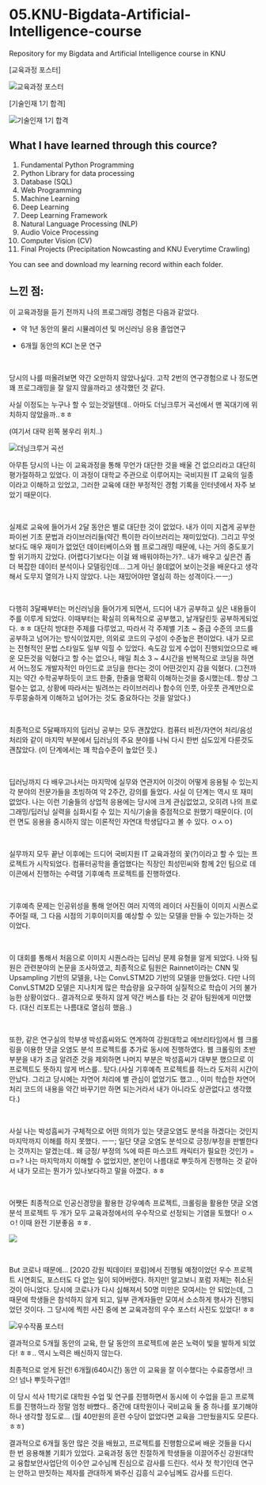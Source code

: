 # 05.KNU-Bigdata-Artificial-Intelligence-course

Repository for my Bigdata and Artificial Intelligence course in KNU

[교육과정 포스터]

![교육과정 포스터](https://drive.google.com/uc?export=view&id=1AFYDcF-ZPH8ok4chHeih1tlBctdsGic_)

[기술인재 1기 합격]

![기술인재 1기 합격](https://drive.google.com/uc?export=view&id=1MxE5k-UPG9-ruHitntJQMck1FfD4qfK6)


## What I have learned through this cource?

1. Fundamental Python Programming
2. Python Library for data processing
3. Database (SQL)  
4. Web Programming
5. Machine Learning
6. Deep Learning
7. Deep Learning Framework
8. Natural Language Processing (NLP)
9. Audio Voice Processing
10. Computer Vision (CV)
11. Final Projects (Precipitation Nowcasting and KNU Everytime Crawling)

You can see and download my learning record within each folder.


## 느낀 점:

이 교육과정을 듣기 전까지 나의 프로그래밍 경험은 다음과 같았다.

* 약 1년 동안의 물리 시뮬레이션 및 머신러닝 응용 졸업연구 

* 6개월 동안의 KCI 논문 연구 

<br>

당시의 나를 떠올려보면 약간 오만하지 않았나싶다. 고작 2번의 연구경험으로 나 정도면 꽤 프로그래밍을 잘 알지 않을까라고 생각했던 것 같다. 

사실 이정도는 누구나 할 수 있는것일텐데.. 아마도 더닝크루거 곡선에서 맨 꼭대기에 위치하지 않았을까..ㅎㅎ


(여기서 대략 왼쪽 봉우리 위치..)

![더닝크루거 곡선](https://drive.google.com/uc?export=view&id=1jXiSgFiGTA3lIeuAvpZ6dcVFbV5-WsXb)

아무튼 당시의 나는 이 교육과정을 통해 무언가 대단한 것을 배울 건 없으리라고 대단히 평가절하하고 있었다. 이 과정이 대학교 주관으로 이루어지는 국비지원 IT 교육의 일종이라고 이해하고 있었고, 그러한 교육에 대한 부정적인 경험 기록을 인터넷에서 자주 보았기 때문이다. 

<br>

실제로 교육에 들어가서 2달 동안은 별로 대단한 것이 없었다. 내가 이미 지겹게 공부한 파이썬 기초 문법과 라이브러리들(약간 특이한 라이브러리는 재미있었다). 그리고 무엇보다도 매우 재미가 없었던 데이터베이스와 웹 프로그래밍 때문에, 나는 거의 중도포기할 위기까지 갔었다. (어렵다기보다는 이걸 왜 배워야하는가?.. 내가 배우고 싶은건 좀 더 복잡한 데이터 분석이나 모델링인데... 그게 아닌 쓸데없어 보이는것을 배운다고 생각해서 도무지 열의가 나지 않았다. 나는 재밌어야만 열심히 하는 성격이다.ㅡㅡ;)

<br>

다행히 3달째부터는 머신러닝을 들어가게 되면서, 드디어 내가 공부하고 싶은 내용들이 주를 이루게 되었다. 이때부터는 확실히 의욕적으로 공부했고, 날개달린듯 공부하게되었다. ㅎㅎ 대단히 방대한 주제를 다루었고, 따라서 각 주제별 기초 ~ 중급 수준의 코드를 공부하고 넘어가는 방식이었지만, 의외로 코드의 구성이 수준높은 편이었다. 내가 모르는 전형적인 문법 스타일도 일부 익힐 수 있었다. 속도감 있게 수업이 진행되었으므로 배운 모든것을 익혔다고 할 수는 없으나, 매일 최소 3 ~ 4시간을 반복적으로 코딩을 하면서 어느정도 개발자적인 마인드로 코딩을 한다는 것이 어떤것인지 감을 익혔다. (그전까지는 약간 수학공부하듯이 코드 한줄, 한줄을 명확히 이해하는것을 중시했는데.. 항상 그럴수는 없고, 상황에 따라서는 빌려쓰는 라이브러리나 함수의 인풋, 아웃풋 관계만으로 두루뭉술하게 이해하고 넘어가는 것도 중요하다는 것을 알았다.)

<br>

최종적으로 5달째까지의 딥러닝 공부는 모두 괜찮았다. 컴퓨터 비전/자연어 처리/음성 처리와 같이 마지막 부분에서 딥러닝의 주요 분야를 나눠 다시 한번 심도있게 다룬것도 괜찮았다. (이 단계에서는 꽤 학습수준이 높았던 듯.)

<br>

딥러닝까지 다 배우고나서는 마지막에 실무와 연관지어 이것이 어떻게 응용될 수 있는지 각 분야의 전문가들을 초빙하여 약 2주간, 강의를 들었다. 사실 이 단계는 역시 또 재미없었다. 나는 이런 기술들의 상업적 응용에는 당시에 크게 관심없었고, 오히려 나의 프로그래밍/딥러닝 실력을 심화시킬 수 있는 지식/기술을 중점적으로 원했기 때문이다. (이런 면도 응용을 중시하지 않는 이론적인 자연대 학생답다고 볼 수 있다. ㅇㅅㅇ)

<br>

실무까지 모두 끝난 이후에는 드디어 국비지원 IT 교육과정의 꽃(?)이라고 할 수 있는 프로젝트가 시작되었다. 컴퓨터공학을 졸업했다는 직장인 최성민씨와 함께 2인 팀으로 데이콘에서 진행하는 수력댐 기후예측 프로젝트를 진행하였다.

<br>

기후예측 문제는 인공위성을 통해 얻어진 여러 지역의 레이더 사진들이 이미지 시퀀스로 주어질 때, 그 다음 시점의 기후이미지를 예상할 수 있는 모델을 만들 수 있는가하는 것이었다.

<br>

이 대회를 통해서 처음으로 이미지 시퀀스라는 딥러닝 문제 유형을 알게 되었다. 나와 팀원은 관련분야의 논문을 조사하였고, 최종적으로 팀원은 Rainnet이라는 CNN 및 Upsampling 기반의 모델을, 나는 ConvLSTM2D 기반의 모델을 만들었다. 다만 나의 ConvLSTM2D 모델은 지나치게 많은 학습량을 요구하여 실질적으로 학습이 거의 불가능한 상황이었다.. 결과적으로 뜻하지 않게 약간 버스를 타는 것 같아 팀원에게 미안했다. (대신 리포트는 나름대로 열심히 했음..)

<br>

또한, 같은 연구실의 학부생 박성흠씨와도 연계하여 강원대학교 에브리타임에서 웹 크롤링을 이용한 댓글 오염도 분석 프로젝트를 추가로 동시에 진행하였다. 웹 크롤링의 초반 부분을 내가 조금 알려준 것을 제외하면 나머지 부분은 박성흠씨가 대부분 했으므로 이 프로젝트도 뜻하지 않게 버스를.. 탔다.(사실 기후예측 프로젝트를 하느라 도저히 시간이 안났다. 그리고 당시에는 자연어 처리에 별 관심이 없었기도 했고.., 이미 학습한 자연어 처리 코드의 내용을 약간 바꾸기만 하면 되는거라서 내가 아니라도 상관없다고 생각했다.)

<br>

사실 나는 박성흠씨가 구체적으로 어떤 의의가 있는 댓글오염도 분석을 하겠다는 것인지 마지막까지 이해를 하지 못했다. ㅡㅡ; 일단 댓글 오염도 분석으로 긍정/부정을 판별한다는 것까지는 알겠는데.. 왜 긍정/ 부정의 %에 따른 마스코트 캐릭터가 필요한 것인가 =ㅁ=? 나는 마지막까지 이해할 수 없었지만, 본인이 나름대로 뿌듯하게 진행하는 것 같아서 내가 모르는 뭔가가 있나보다하고 말을 아꼈다. ㅎㅎ 

<br>

어쨋든 최종적으로 인공신경망을 활용한 강우예측 프로젝트, 크롤링을 활용한 댓글 오염 분석 프로젝트 두 개가 모두 교육과정에서의 우수작으로 선정되는 기염을 토했다! ㅇㅅㅇ! 이때 완전 기분좋음 ㅎㅎ. 

![](https://drive.google.com/file/d/1Z8SFdX2CwcirRQzs3oUiYTMOciMltgG9/view?usp=sharing)

<br>

But 코로나 때문에... [2020 강원 빅데이터 포럼]에서 진행될 예정이었던 우수 프로젝트 시연회도, 포스터도 다 없는 일이 되어버렸다. 하지만! 알고보니 포럼 자체는 취소된 것이 아니었다. 당시에 코로나가 다시 심해져서 50명 미만은 모여서는 안 되었는데, 그 때문에 학생들은 참석하지 않게 되고, 일부 관계자들만 모여서 소소하게 행사가 진행되었던 것이다. 그 당시에 찍힌 사진 중에 본 교육과정의 우수 포스터 사진도 있었다! ㅎㅎ

![우수작품 포스터](https://drive.google.com/uc?export=view&id=1Z8SFdX2CwcirRQzs3oUiYTMOciMltgG9)

결과적으로 5개월 동안의 교육, 한 달 동안의 프로젝트에 쏟은 노력이 빛을 발하게 되었다! ㅎㅎ.. 역시 노력은 배신하지 않는다.

최종적으로 얻게 된건! 6개월(640시간) 동안 이 교육을 잘 이수했다는 수료증명서! 크으! 넘나 뿌듯하구염!!

이 당시 석사 1학기로 대학원 수업 및 연구를 진행하면서 동시에 이 수업을 듣고 프로젝트를 진행하느라 정말 엄청 바빴다.. 중간에 대학원이나 국비교육 둘 중 하나를 포기해야 하나 생각할 정도로... (월 40만원의 훈련 수당이 없었다면 교육을 그만뒀을지도 모른다. ㅎㅎ)

결과적으로 6개월 동안 많은 것을 배웠고, 프로젝트를 진행함으로써 배운 것들을 다시 한 번 응용해볼 기회가 있었다. 교육과정 동안 친절하게 학생들을 이끌어주신 강원대학교 융합보안사업단의 이수안 교수님께 진심으로 감사를 드린다. 석사 첫 학기인데 연구는 안하고 딴짓하는 제자를 관대하게 봐주신 김흥식 교수님께도 감사를 드린다.

